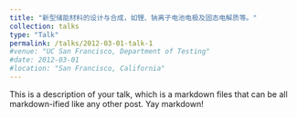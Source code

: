 ```yaml
---
title: "新型储能材料的设计与合成，如锂、钠离子电池电极及固态电解质等。"
collection: talks
type: "Talk"
permalink: /talks/2012-03-01-talk-1
#venue: "UC San Francisco, Department of Testing"
#date: 2012-03-01
#location: "San Francisco, California"
---
```


This is a description of your talk, which is a markdown files that can be all markdown-ified like any other post. Yay markdown!
